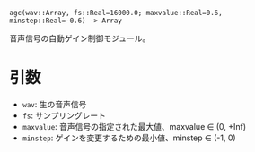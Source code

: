 ```
agc(wav::Array, fs::Real=16000.0; maxvalue::Real=0.6, minstep::Real=-0.6) -> Array
```

音声信号の自動ゲイン制御モジュール。

# 引数

  * `wav`: 生の音声信号
  * `fs`: サンプリングレート
  * `maxvalue`: 音声信号の指定された最大値、maxvalue ∈ (0, +Inf)
  * `minstep`: ゲインを変更するための最小値、minstep ∈ (-1, 0)
